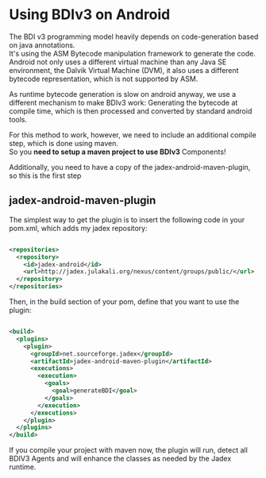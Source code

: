 Using BDIv3 on Android
===================================

The BDI v3 programming model heavily depends on code-generation based on java annotations.\
It's using the ASM Bytecode manipulation framework to generate the code.\
Android not only uses a different virtual machine than any Java SE environment, the Dalvik Virtual Machine (DVM), it also uses a different bytecode representation, which is not supported by ASM.

As runtime bytecode generation is slow on android anyway, we use a different mechanism to make BDIv3 work: Generating the bytecode at compile time, which is then processed and converted by standard android tools.

For this method to work, however, we need to include an additional compile step, which is done using maven.\
So you **need to setup a maven project to use BDIv3** Components!

Additionally, you need to have a copy of the jadex-android-maven-plugin, so this is the first step

jadex-android-maven-plugin
---------------------------------------

The simplest way to get the plugin is to insert the following code in your pom.xml, which adds my jadex repository:


```xml

<repositories>
  <repository>
    <id>jadex-android</id>
    <url>http://jadex.julakali.org/nexus/content/groups/public/</url>
  </repository>
</repositories>

```




Then, in the build section of your pom, define that you want to use the plugin:


```xml

<build>
  <plugins>
    <plugin>
      <groupId>net.sourceforge.jadex</groupId>
      <artifactId>jadex-android-maven-plugin</artifactId>
      <executions>
        <execution>
          <goals>
            <goal>generateBDI</goal>
          </goals>
        </execution>
      </executions>
    </plugin>
  </plugins>
</build>

```


If you compile your project with maven now, the plugin will run, detect all BDIV3 Agents and will enhance the classes as needed by the Jadex runtime.
